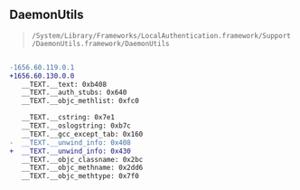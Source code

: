 ## DaemonUtils

> `/System/Library/Frameworks/LocalAuthentication.framework/Support/DaemonUtils.framework/DaemonUtils`

```diff

-1656.60.119.0.1
+1656.60.130.0.0
   __TEXT.__text: 0xb408
   __TEXT.__auth_stubs: 0x640
   __TEXT.__objc_methlist: 0xfc0

   __TEXT.__cstring: 0x7e1
   __TEXT.__oslogstring: 0xb7c
   __TEXT.__gcc_except_tab: 0x160
-  __TEXT.__unwind_info: 0x408
+  __TEXT.__unwind_info: 0x430
   __TEXT.__objc_classname: 0x2bc
   __TEXT.__objc_methname: 0x2dd6
   __TEXT.__objc_methtype: 0x7f0

```
